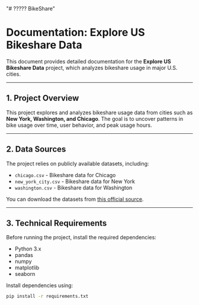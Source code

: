 "# ????? BikeShare" 
# Documentation: Explore US Bikeshare Data  

This document provides detailed documentation for the **Explore US Bikeshare Data** project, which analyzes bikeshare usage in major U.S. cities.  

---

## **1. Project Overview**  
This project explores and analyzes bikeshare usage data from cities such as **New York, Washington, and Chicago**. The goal is to uncover patterns in bike usage over time, user behavior, and peak usage hours.  

---

## **2. Data Sources**  
The project relies on publicly available datasets, including:  

- `chicago.csv` - Bikeshare data for Chicago  
- `new_york_city.csv` - Bikeshare data for New York  
- `washington.csv` - Bikeshare data for Washington  

You can download the datasets from [this official source](https://www.divvybikes.com/system-data).  

---

## **3. Technical Requirements**  
Before running the project, install the required dependencies:  

- Python 3.x  
- pandas  
- numpy  
- matplotlib  
- seaborn  

Install dependencies using:  
```bash
pip install -r requirements.txt
